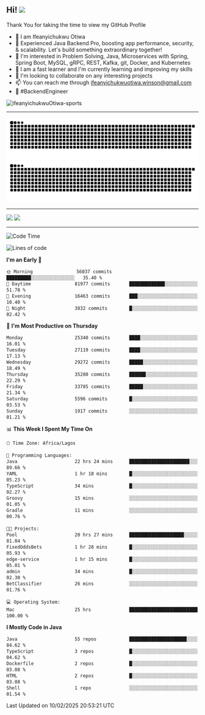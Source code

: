 <!-- BLOG-POST-LIST:START --><!-- BLOG-POST-LIST:END -->

## Hi! <img src="https://media.giphy.com/media/hvRJCLFzcasrR4ia7z/giphy.gif" width="4%"> 

Thank You for taking the time to view my GitHub Profile

- 👋 I am Ifeanyichukwu Otiwa
- 🚀 Experienced Java Backend Pro, boosting app performance, security, & scalability. Let's build something extraordinary together!
- 👀 I'm interested in Problem Solving, Java, Microservices with Spring, Spring Boot, MySQL, gRPC, REST, Kafka, git, Docker, and Kubernetes
- 🌱 I am a fast learner and I'm currently learning and improving my skills
- 💞️ I'm looking to collaborate on any interesting projects
- 📫 You can reach me through ifeanyichukwuotiwa.winson@gmail.com
- 🚀 #BackendEngineer

<p align="left" marginTop="10px"> <img src="https://komarev.com/ghpvc/?username=ifeanyichukwuOtiwa-sports&label=Profile%20views&color=0e75b6&style=for-the-badge" alt="ifeanyichukwuOtiwa-sports" /> </p>

***

<!--🐍📈SNAKEGRAPH / 🌐WEBSITE: https://github.com/Platane/snk -->
![github contribution grid snake animation](https://raw.githubusercontent.com/ifeanyichukwuOtiwa-sports/ifeanyichukwuOtiwa-sports/output/github-contribution-grid-snake-dark.svg#gh-dark-mode-only)![github contribution grid snake animation](https://raw.githubusercontent.com/ifeanyichukwuOtiwa-sports/ifeanyichukwuOtiwa-sports/output/github-contribution-grid-snake.svg#gh-light-mode-only)

***

<p float="left">
  <img float="left" src="https://github-readme-stats.vercel.app/api?username=ifeanyichukwuOtiwa-sports&count_private=true&include_all_commits=true&theme=react&show_icons=true" />
  <img float="right" src="https://github-readme-stats.vercel.app/api/top-langs/?username=ifeanyichukwuOtiwa-sports&layout=compact&show_icons=true&theme=react" /> 
</p>

***



<!--START_SECTION:waka-->
![Code Time](http://img.shields.io/badge/Code%20Time-3%2C446%20hrs%2032%20mins-blue)

![Lines of code](https://img.shields.io/badge/From%20Hello%20World%20I%27ve%20Written-39.9%20million%20lines%20of%20code-blue)

**I'm an Early 🐤** 

```text
🌞 Morning                56037 commits       █████████░░░░░░░░░░░░░░░░   35.40 % 
🌆 Daytime                81977 commits       █████████████░░░░░░░░░░░░   51.78 % 
🌃 Evening                16463 commits       ███░░░░░░░░░░░░░░░░░░░░░░   10.40 % 
🌙 Night                  3832 commits        █░░░░░░░░░░░░░░░░░░░░░░░░   02.42 % 
```
📅 **I'm Most Productive on Thursday** 

```text
Monday                   25340 commits       ████░░░░░░░░░░░░░░░░░░░░░   16.01 % 
Tuesday                  27119 commits       ████░░░░░░░░░░░░░░░░░░░░░   17.13 % 
Wednesday                29272 commits       █████░░░░░░░░░░░░░░░░░░░░   18.49 % 
Thursday                 35280 commits       ██████░░░░░░░░░░░░░░░░░░░   22.29 % 
Friday                   33785 commits       █████░░░░░░░░░░░░░░░░░░░░   21.34 % 
Saturday                 5596 commits        █░░░░░░░░░░░░░░░░░░░░░░░░   03.53 % 
Sunday                   1917 commits        ░░░░░░░░░░░░░░░░░░░░░░░░░   01.21 % 
```


📊 **This Week I Spent My Time On** 

```text
🕑︎ Time Zone: Africa/Lagos

💬 Programming Languages: 
Java                     22 hrs 24 mins      ██████████████████████░░░   89.66 % 
YAML                     1 hr 18 mins        █░░░░░░░░░░░░░░░░░░░░░░░░   05.23 % 
TypeScript               34 mins             █░░░░░░░░░░░░░░░░░░░░░░░░   02.27 % 
Groovy                   15 mins             ░░░░░░░░░░░░░░░░░░░░░░░░░   01.05 % 
Gradle                   11 mins             ░░░░░░░░░░░░░░░░░░░░░░░░░   00.76 % 

🐱‍💻 Projects: 
Pool                     20 hrs 27 mins      ████████████████████░░░░░   81.84 % 
FixedOddsBets            1 hr 28 mins        █░░░░░░░░░░░░░░░░░░░░░░░░   05.93 % 
edge-service             1 hr 15 mins        █░░░░░░░░░░░░░░░░░░░░░░░░   05.01 % 
admin                    34 mins             █░░░░░░░░░░░░░░░░░░░░░░░░   02.30 % 
BetClassifier            26 mins             ░░░░░░░░░░░░░░░░░░░░░░░░░   01.76 % 

💻 Operating System: 
Mac                      25 hrs              █████████████████████████   100.00 % 
```

**I Mostly Code in Java** 

```text
Java                     55 repos            █████████████████████░░░░   84.62 % 
TypeScript               3 repos             █░░░░░░░░░░░░░░░░░░░░░░░░   04.62 % 
Dockerfile               2 repos             █░░░░░░░░░░░░░░░░░░░░░░░░   03.08 % 
HTML                     2 repos             █░░░░░░░░░░░░░░░░░░░░░░░░   03.08 % 
Shell                    1 repo              ░░░░░░░░░░░░░░░░░░░░░░░░░   01.54 % 
```




 Last Updated on 10/02/2025 20:53:21 UTC
<!--END_SECTION:waka-->

<!--
<p align="center">
![trophy](https://github-profile-trophy.vercel.app/?username=ifeanyichukwuOtiwa-sports&theme=onedark) (https://github.com/ryo-ma/github-profile-trophy)
</p>
-->

<!---
ifeanyi-otiwa/ifeanyi-otiwa is a ✨ special ✨ repository because its `README.md` (this file) appears on your GitHub profile.
You can click the Preview link to take a look at your changes.
--->
